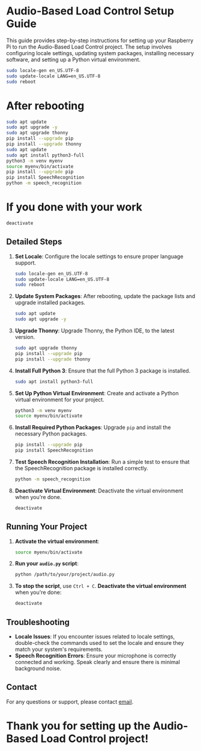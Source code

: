 
# Audio-Based Load Control Setup Guide

This guide provides step-by-step instructions for setting up your Raspberry Pi to run the Audio-Based Load Control project. The setup involves configuring locale settings, updating system packages, installing necessary software, and setting up a Python virtual environment.

```bash
sudo locale-gen en_US.UTF-8
sudo update-locale LANG=en_US.UTF-8
sudo reboot
```
# After rebooting
```bash
sudo apt update
sudo apt upgrade -y
sudo apt upgrade thonny
pip install --upgrade pip
pip install --upgrade thonny
sudo apt update
sudo apt install python3-full
python3 -m venv myenv
source myenv/bin/activate
pip install --upgrade pip
pip install SpeechRecognition
python -m speech_recognition
```
# If you done with your work 
```bash
deactivate
```
## Detailed Steps

1. **Set Locale**: Configure the locale settings to ensure proper language support.
    ```bash
    sudo locale-gen en_US.UTF-8
    sudo update-locale LANG=en_US.UTF-8
    sudo reboot
    ```

2. **Update System Packages**: After rebooting, update the package lists and upgrade installed packages.
    ```bash
    sudo apt update
    sudo apt upgrade -y
    ```

3. **Upgrade Thonny**: Upgrade Thonny, the Python IDE, to the latest version.
    ```bash
    sudo apt upgrade thonny
    pip install --upgrade pip
    pip install --upgrade thonny
    ```

4. **Install Full Python 3**: Ensure that the full Python 3 package is installed.
    ```bash
    sudo apt install python3-full
    ```

5. **Set Up Python Virtual Environment**: Create and activate a Python virtual environment for your project.
    ```bash
    python3 -m venv myenv
    source myenv/bin/activate
    ```

6. **Install Required Python Packages**: Upgrade `pip` and install the necessary Python packages.
    ```bash
    pip install --upgrade pip
    pip install SpeechRecognition
    ```

7. **Test Speech Recognition Installation**: Run a simple test to ensure that the SpeechRecognition package is installed correctly.
    ```bash
    python -m speech_recognition
    ```

8. **Deactivate Virtual Environment**: Deactivate the virtual environment when you're done.
    ```bash
    deactivate
    ```

## Running Your Project

1. **Activate the virtual environment**:
    ```bash
    source myenv/bin/activate
    ```

2. **Run your `audio.py` script**:
    ```bash
    python /path/to/your/project/audio.py
    ```

3. **To stop the script**, use `Ctrl + C`. **Deactivate the virtual environment** when you're done:
    ```bash
    deactivate
    ```

## Troubleshooting

- **Locale Issues**: If you encounter issues related to locale settings, double-check the commands used to set the locale and ensure they match your system's requirements.
- **Speech Recognition Errors**: Ensure your microphone is correctly connected and working. Speak clearly and ensure there is minimal background noise.

## Contact

For any questions or support, please contact [email](mailto:pchafle903@gmail.com).



# Thank you for setting up the Audio-Based Load Control project!

